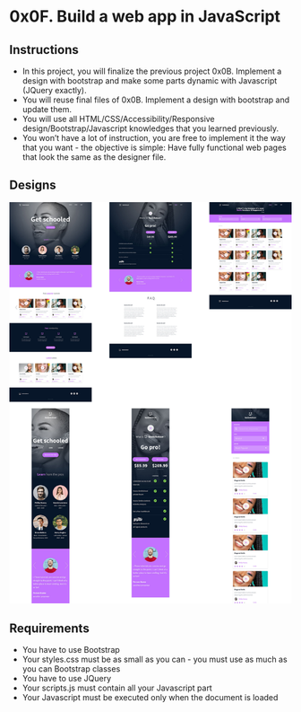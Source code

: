 # 0x0F. Build a web app in JavaScript

## Instructions
- In this project, you will finalize the previous project 0x0B. Implement a design with bootstrap and make some parts dynamic with Javascript (JQuery exactly).
- You will reuse final files of 0x0B. Implement a design with bootstrap and update them.
- You will use all HTML/CSS/Accessibility/Responsive design/Bootstrap/Javascript knowledges that you learned previously.
- You won’t have a lot of instruction, you are free to implement it the way that you want - the objective is simple: Have fully functional web pages that look the same as the designer file.

## Designs
![figma designs](images/designs.jpg)

## Requirements
- You have to use Bootstrap
- Your styles.css must be as small as you can - you must use as much as you can Bootstrap classes
- You have to use JQuery
- Your scripts.js must contain all your Javascript part
- Your Javascript must be executed only when the document is loaded
